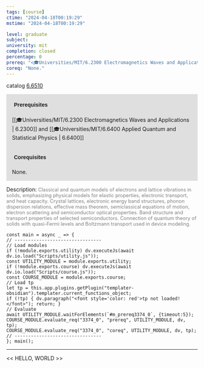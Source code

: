 ```yaml
---
tags: [course]
ctime: "2024-04-18T00:19:29"
mstime: "2024-04-18T00:19:29"

level: graduate
subject: 
university: mit
completion: closed
percentage: 0
prereq: "<🎓Universities/MIT/6.2300 Electromagnetics Waves and Applications> and <🎓Universities/MIT/6.6400 Applied Quantum and Statistical Physics>"
coreq: "None."
---
```


catalog [6.6510](http://student.mit.edu/catalog/m6b.html#6.6510)

<span style="display: block; padding: 15px; background-color: rgb(100, 100, 100, 0.2);"><font id="m_prereq3374_0" style="display: block; font-family: Arial, sans-serif; font-weight: bold; padding: 5px">Prerequisites</font><br><span id="prereq3374_0">[[🎓Universities/MIT/6.2300 Electromagnetics Waves and Applications | 6.2300]] and [[🎓Universities/MIT/6.6400 Applied Quantum and Statistical Physics | 6.6400]]</span></span>
<span style="display: block; padding: 15px; background-color: rgb(100, 100, 100, 0.2);"><font id="m_coreq3374_0" style="display: block; font-family: Arial, sans-serif; font-weight: bold; padding: 5px">Corequisites</font><br><span id="coreq3374_0">None.</span></span>

<font style="">Description:</font>
<font style="color: grey; font-size: 0.8rem;">Classical and quantum models of electrons and lattice vibrations in solids, emphasizing physical models for elastic properties, electronic transport, and heat capacity. Crystal lattices, electronic energy band structures, phonon dispersion relations, effective mass theorem, semiclassical equations of motion, electron scattering and semiconductor optical properties. Band structure and transport properties of selected semiconductors. Connection of quantum theory of solids with quasi-Fermi levels and Boltzmann transport used in device modeling.</font>

```dataviewjs
const main = async _ => {
// --------------------------------
// Load modules
if (!module.exports.utility) dv.executeJs(await dv.io.load("Scripts/utility.js"));
const UTILITY_MODULE = module.exports.utility;
if (!module.exports.course) dv.executeJs(await dv.io.load("Scripts/course.js"));
const COURSE_MODULE = module.exports.course;
// Load tp
let tp = this.app.plugins.getPlugin("templater-obsidian").templater.current_functions_object;
if (!tp) { dv.paragraph("<font style='color: red'>tp not loaded!</font>"); return; }
// Evaluate
await UTILITY_MODULE.waitForElements(`#m_prereq3374_0`, {timeout:5});
COURSE_MODULE.evaluate_req("3374_0", "prereq", UTILITY_MODULE, dv, tp);
COURSE_MODULE.evaluate_req("3374_0", "coreq", UTILITY_MODULE, dv, tp);
// --------------------------------
}; main();
```

---

<< HELLO, WORLD >>
